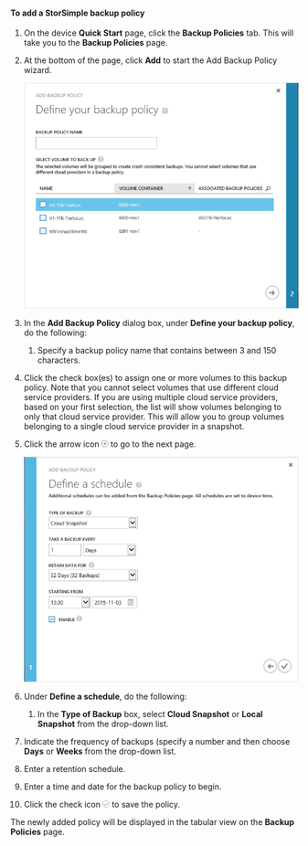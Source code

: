 <!--author=v-sharos last changed: 11/06/15-->

#### To add a StorSimple backup policy
1. On the device **Quick Start** page, click the **Backup Policies** tab. This will take you to the **Backup Policies** page.

2. At the bottom of the page, click **Add** to start the Add Backup Policy wizard.

    ![Add a backup policy 1](./media/storsimple-add-backup-policy-u2/AddBackupPolicy1.png)

3. In the **Add Backup Policy** dialog box, under **Define your backup policy**, do the following:

   1. Specify a backup policy name that contains between 3 and 150 characters.
2. Click the check box(es) to assign one or more volumes to this backup policy. Note that you cannot select volumes that use different cloud service providers. If you are using multiple cloud service providers, based on your first selection, the list will show volumes belonging to only that cloud service provider. This will allow you to group volumes belonging to a single cloud service provider in a snapshot.
3. Click the arrow icon ![arrow icon](./media/storsimple-add-backup-policy-u2/HCS_ArrowIcon-include.png) to go to the next page.

   ![Add a backup policy 2](./media/storsimple-add-backup-policy-u2/AddBackupPolicy2.png)


4. Under **Define a schedule**, do the following:

   1. In the **Type of Backup** box, select **Cloud Snapshot** or **Local Snapshot** from the drop-down list.
2. Indicate the frequency of backups (specify a number and then choose **Days** or **Weeks** from the drop-down list.
3. Enter a retention schedule.
4. Enter a time and date for the backup policy to begin.  
5. Click the check icon ![check icon](./media/storsimple-add-backup-policy-u2/HCS_CheckIcon-include.png) to save the policy.


The newly added policy will be displayed in the tabular view on the **Backup Policies** page.

